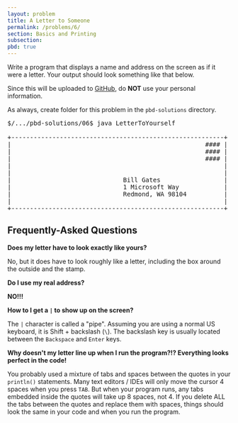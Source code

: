 ```yaml
---
layout: problem
title: A Letter to Someone
permalink: /problems/6/
section: Basics and Printing
subsection:
pbd: true
---
```

<p>Write a program that displays a name and address on the screen as
if it were a letter. Your output should look something like that below.</p>

Since this will be uploaded to [GitHub](http://github.com), do **NOT** use your personal information.

As always, create folder for this problem in the `pbd-solutions` directory.

<pre class="terminal">
$/.../pbd-solutions/06$ <kbd>java LetterToYourself</kbd>

+---------------------------------------------------------+
|                                                    #### |
|                                                    #### |
|                                                    #### |
|                                                         |
|                                                         |
|                              Bill Gates                 |
|                              1 Microsoft Way            |
|                              Redmond, WA 98104          |
|                                                         |
+---------------------------------------------------------+
</pre>

<h2>Frequently-Asked Questions</h2>

**Does my letter have to look exactly like yours?**

No, but it does have to look roughly like a letter, including
the box around the outside and the stamp.

**Do I use my real address?**

**NO!!!**

**How to I get a `|` to show up on the screen?**

The `|` character is called a "pipe". Assuming you are using
a normal US keyboard, it is Shift + backslash (`\`). The backslash
key is usually located between the `Backspace` and `Enter` keys.

**Why doesn't my letter line up when I run the
program?!? Everything looks perfect in the code!**

You probably used a mixture of tabs and spaces between the
quotes in your `println()` statements. Many text editors / IDEs
will only move the cursor 4 spaces when you press `TAB`. But when your
program runs, any tabs embedded inside the quotes will take up 8 spaces, not 4.
If you delete ALL the tabs between the quotes and replace them with spaces, things
should look the same in your code and when you run the program.
